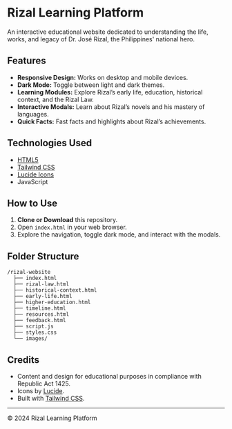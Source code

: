 # Rizal Learning Platform

An interactive educational website dedicated to understanding the life, works, and legacy of Dr. José Rizal, the Philippines' national hero.

## Features

- **Responsive Design:** Works on desktop and mobile devices.
- **Dark Mode:** Toggle between light and dark themes.
- **Learning Modules:** Explore Rizal’s early life, education, historical context, and the Rizal Law.
- **Interactive Modals:** Learn about Rizal’s novels and his mastery of languages.
- **Quick Facts:** Fast facts and highlights about Rizal’s achievements.

## Technologies Used

- [HTML5](https://developer.mozilla.org/en-US/docs/Web/HTML)
- [Tailwind CSS](https://tailwindcss.com/)
- [Lucide Icons](https://lucide.dev/)
- JavaScript

## How to Use

1. **Clone or Download** this repository.
2. Open `index.html` in your web browser.
3. Explore the navigation, toggle dark mode, and interact with the modals.

## Folder Structure

```
/rizal-website
  ├── index.html
  ├── rizal-law.html
  ├── historical-context.html
  ├── early-life.html
  ├── higher-education.html
  ├── timeline.html
  ├── resources.html
  ├── feedback.html
  ├── script.js
  ├── styles.css
  └── images/
```

## Credits

- Content and design for educational purposes in compliance with Republic Act 1425.
- Icons by [Lucide](https://lucide.dev/).
- Built with [Tailwind CSS](https://tailwindcss.com/).

---

&copy; 2024 Rizal Learning Platform